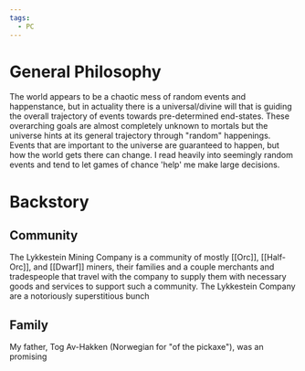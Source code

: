 ```yaml
---
tags:
  - PC
---
```


# General Philosophy
The world appears to be a chaotic mess of random events and happenstance, but in actuality there is a universal/divine will that is guiding the overall trajectory of events towards pre-determined end-states. These overarching goals are almost completely unknown to mortals but the universe hints at its general trajectory through "random" happenings. Events that are important to the universe are guaranteed to happen, but how the world gets there can change. I read heavily into seemingly random events and tend to let games of chance 'help' me make large decisions.

# Backstory

## Community
The Lykkestein Mining Company is a community of mostly [[Orc]], [[Half-Orc]], and [[Dwarf]] miners, their families and a couple merchants and tradespeople that travel with the company to supply them with necessary goods and services to support such a community. The Lykkestein Company are a notoriously superstitious bunch 
## Family 

My father, Tog Av-Hakken (Norwegian for "of the pickaxe"), was an promising 
